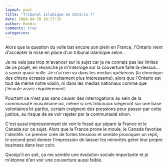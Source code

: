 ```yaml
---
layout: post
title: "Tribunal islamique en Ontario ?"
date: 2004-04-30 16:27:32
author: Hoedic
comments: true
categories: 
---
```



Alors que la question du voile bat encore son plein en France, l'Ontario vient d'accepter la mise en place d'un tribunal islamique selon .

Je ne vais pas trop m'avancer sur le sujet car je ne connais pas les limites de ce projet, en revanche je m'interroge sur la couverture faite là-dessus... à savoir quasi-nulle. Je n'ai rien vu dans les medias québécois (la chronique des chiens écrasés est nettement plus interessante), alors que l'Ontario est tout de même notre voisin, ni dans les medias nationaux comme  que j'écoute assez régulièrement.

Pourtant ce n'est pas sans causer des interrogations au sein de la communauté musulmane où, même si ces tribunaux siègeront sur une base volontaires bi-partite, certain craignent des pressions pour passer par cette justice, au risque de se voir rejeter par la communauté sinon.

C'est aussi impressionnant de voir le fossé qui sépare la France et le Canada sur ce sujet. Alors que la France prone le moule, le Canada favorise l'identité. Le premier crée de fortes tensions et semble provoquer un repli, le second peut donner l'impression de laisser les minorités gérer leur propre business dans leur coin.

Quoiqu'il en soit, ça me semble une évolution sociale importante et je m'étonne d'en voir une couverture aussi faible.